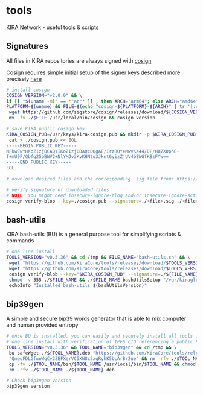 # tools
KIRA Network - useful tools & scripts

## Signatures

All files in KIRA repositories are always signed with [cosign](https://github.com/sigstore/cosign/releases)

Cosign requires simple initial setup of the signer keys described more precisely [here](https://dev.to/n3wt0n/sign-your-container-images-with-cosign-github-actions-and-github-container-registry-3mni)

```bash
# install cosign
COSIGN_VERSION="v2.0.0" && \
if [[ "$(uname -m)" == *"ar"* ]] ; then ARCH="arm64"; else ARCH="amd64" ; fi && echo $ARCH && \
PLATFORM=$(uname) && FILE=$(echo "cosign-${PLATFORM}-${ARCH}" | tr '[:upper:]' '[:lower:]') && \
 wget https://github.com/sigstore/cosign/releases/download/${COSIGN_VERSION}/$FILE && chmod +x -v ./$FILE && \
 mv -fv ./$FILE /usr/local/bin/cosign && cosign version

# save KIRA public cosign key
KIRA_COSIGN_PUB=/usr/keys/kira-cosign.pub && mkdir -p $KIRA_COSIGN_PUB && \
 cat > ./cosign.pub << EOL
-----BEGIN PUBLIC KEY-----
MFkwEwYHKoZIzj0CAQYIKoZIzj0DAQcDQgAE/IrzBQYeMwvKa44/DF/HB7XDpnE+
f+mU9F/Qbfq25bBWV2+NlYMJv3KvKHNtu3Jknt6yizZjUV4b8WGfKBzFYw==
-----END PUBLIC KEY-----
EOL

# download desired files and the corresponding .sig file from: https://github.com/KiraCore/tools/releases

# verify signature of downloaded files
# NOTE: You might need insecure-ignore-tlog and/or insecure-ignore-sct if you verify old signatures from before v2.0.0
cosign verify-blob --key=./cosign.pub --signature=./<file>.sig ./<file> --insecure-ignore-tlog --insecure-ignore-sct
```

## bash-utils

KIRA bash-utils (BU) is a general purpose tool for simplifying scripts & commands

```bash
# one line install
TOOLS_VERSION="v0.3.36" && cd /tmp && FILE_NAME="bash-utils.sh" && \
 wget "https://github.com/KiraCore/tools/releases/download/$TOOLS_VERSION/${FILE_NAME}" -O ./$FILE_NAME && \
 wget "https://github.com/KiraCore/tools/releases/download/$TOOLS_VERSION/${FILE_NAME}.sig" -O ./${FILE_NAME}.sig && \
 cosign verify-blob --key="$KIRA_COSIGN_PUB" --signature=./${FILE_NAME}.sig ./$FILE_NAME --insecure-ignore-tlog && \
 chmod -v 555 ./$FILE_NAME && ./$FILE_NAME bashUtilsSetup "/var/kiraglob" && . /etc/profile && \
 echoInfo "Installed bash-utils $(bashUtilsVersion)"
```

## bip39gen

A simple and secure bip39 words generator that is able to mix computer and human provided entropy 

```bash
# once BU is installed, you can easily and securely install all tools for a relevant architecture and platform
# one line install with verification of IPFS CID referencing a public key used to sign the release
TOOLS_VERSION="v0.3.36" && TOOL_NAME="bip39gen" && cd /tmp && \
 bu safeWget ./${TOOL_NAME}.deb "https://github.com/KiraCore/tools/releases/download/$TOOLS_VERSION/${TOOL_NAME}-$(getPlatform)-$(getArch).deb" \
 "QmeqFDLGfwoWgCy2ZEFXerVC5XW8c5xgRyhK5bLArBr2ue" && rm -rfv ./$TOOL_NAME&& dpkg-deb -x ./${TOOL_NAME}.deb ./$TOOL_NAME && \
 cp -fv ./$TOOL_NAME/bin/$TOOL_NAME /usr/local/bin/$TOOL_NAME && chmod +x "/usr/local/bin/$TOOL_NAME" && \
 rm -rfv ./$TOOL_NAME ./${TOOL_NAME}.deb

# Check bip39gen version
bip39gen version
```